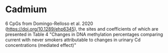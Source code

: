 # Cadmium

6 CpGs from Domingo-Relloso et al. 2020 (https://doi.org/10.1289/ehp6345), the sites and coefficients of which are presented in Table 4 "Changes in DNA methylation percentages comparing current with never smokers attributable to changes in urinary Cd concentrations (mediated effect)"

